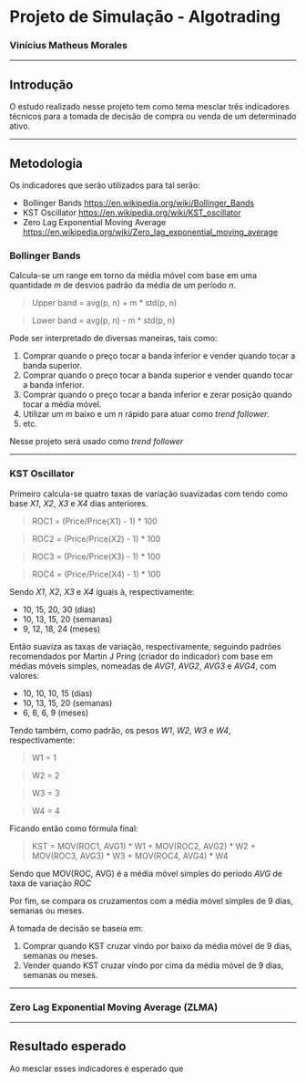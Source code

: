 # Projeto de Simulação - Algotrading
### Vinícius Matheus Morales
___
## Introdução
O estudo realizado nesse projeto tem como tema mesclar três indicadores técnicos para a tomada de decisão de compra ou venda de um determinado ativo.
___

## Metodologia
Os indicadores que serão utilizados para tal serão:
- Bollinger Bands https://en.wikipedia.org/wiki/Bollinger_Bands
- KST Oscillator https://en.wikipedia.org/wiki/KST_oscillator
- Zero Lag Exponential Moving Average https://en.wikipedia.org/wiki/Zero_lag_exponential_moving_average

### Bollinger Bands
Calcula-se um range em torno da média móvel com base em uma quantidade *m* de desvios padrão da média de um período *n*.
> Upper band = avg(p, n) + m * std(p, n)

> Lower band = avg(p, n) - m * std(p, n)

Pode ser interpretado de diversas maneiras, tais como:
1. Comprar quando o preço tocar a banda inferior e vender quando tocar a banda superior.
2. Comprar quando o preço tocar a banda superior e vender quando tocar a banda inferior.
3. Comprar quando o preço tocar a banda inferior e zerar posição quando tocar a média móvel.
4. Utilizar um *m* baixo e um *n* rápido para atuar como *trend follower*.
5. etc.

Nesse projeto será usado como *trend follower*
___
### KST Oscillator
Primeiro calcula-se quatro taxas de variação suavizadas com tendo como base *X1*, *X2*, *X3* e *X4* dias anteriores.
> ROC1 = (Price/Price(X1) - 1) * 100

> ROC2 = (Price/Price(X2) - 1) * 100

> ROC3 = (Price/Price(X3) - 1) * 100

> ROC4 = (Price/Price(X4) - 1) * 100

Sendo *X1*, *X2*, *X3* e *X4* iguais à, respectivamente:
- 10, 15, 20, 30 (dias)
- 10, 13, 15, 20 (semanas)
- 9, 12, 18, 24 (meses)

Então suaviza as taxas de variação, respectivamente, seguindo padrões recomendados por Martin J Pring (criador do indicador) com base em médias móveis simples, nomeadas de *AVG1*, *AVG2*, *AVG3* e *AVG4*, com valores:
- 10, 10, 10, 15 (dias)
- 10, 13, 15, 20 (semanas)
- 6, 6, 6, 9 (meses)

Tendo também, como padrão, os pesos *W1*, *W2*, *W3* e *W4*, respectivamente:
> W1 = 1

> W2 = 2

> W3 = 3

> W4 = 4

Ficando então como fórmula final:
> KST = MOV(ROC1, AVG1) * W1 + MOV(ROC2, AVG2) * W2 + MOV(ROC3, AVG3) * W3 + MOV(ROC4, AVG4) * W4

Sendo que MOV(ROC, AVG) é a média móvel simples do período *AVG* de taxa de variação *ROC*

Por fim, se compara os cruzamentos com a média móvel simples de 9 dias, semanas ou meses.

A tomada de decisão se baseia em:
1. Comprar quando KST cruzar vindo por baixo da média móvel de 9 dias, semanas ou meses.
2. Vender quando KST cruzar vindo por cima da média móvel de 9 dias, semanas ou meses.
___
### Zero Lag Exponential Moving Average (ZLMA) 
___
## Resultado esperado
Ao mesclar esses indicadores é esperado que 
